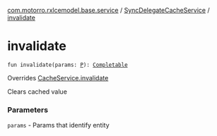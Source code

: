 [com.motorro.rxlcemodel.base.service](../index.md) / [SyncDelegateCacheService](index.md) / [invalidate](./invalidate.md)

# invalidate

`fun invalidate(params: `[`P`](index.md#P)`): `[`Completable`](http://reactivex.io/RxJava/3.x/javadoc/io/reactivex/rxjava3/core/Completable.html)

Overrides [CacheService.invalidate](../-cache-service/invalidate.md)

Clears cached value

### Parameters

`params` - Params that identify entity